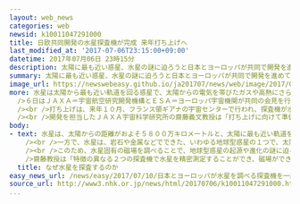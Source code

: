 ```yaml
---
layout: web_news
categories: web
newsid: k10011047291000
title: 日欧共同開発の水星探査機が完成 来年打ち上げへ
last_modified_at: '2017-07-06T23:15:00+09:00'
datetime: 2017年07月06日 23時15分
description: 太陽に最も近い惑星、水星の謎に迫ろうと日本とヨーロッパが共同で開発を進めてきた水星探査機が完成し、来年１０月、フランス領ギアナにある宇宙センターから打ち上げられることになりました。
summary: 太陽に最も近い惑星、水星の謎に迫ろうと日本とヨーロッパが共同で開発を進めてきた水星探査機が完成し、来年１０月、フランス領ギアナにある宇宙センターから打ち上げられることになりました。
image_url: https://newswebeasy.github.io/ja201707/news/web/image/2017/07/10/k10011047291000.jpg
more: 水星は太陽から最も近い軌道を回る惑星で、太陽からの電気を帯びたガスや高熱にさらされるため探査が難しく、今も多くの謎が残されています。<br /><br
  />６日はＪＡＸＡ＝宇宙航空研究開発機構とＥＳＡ＝ヨーロッパ宇宙機関が共同の会見を行い、完成した水星探査機を披露しました。<br /><br />共同開発された探査機は、日本側が開発した水星の磁場を調べる探査機「ＭＭＯ」と、ヨーロッパ側が開発した水星の地形や鉱物を調べる探査機「ＭＰＯ」の２幾をつなげたもので、大型ロケット「アリアン５」に搭載され、水星を回る軌道上に投入されます。<br
  /><br />打ち上げは、来年１０月、フランス領ギアナの宇宙センターで行われ、探査機が水星を回る軌道に到着するのは平成３７年１２月ごろになるということです。<br
  /><br />開発を担当したＪＡＸＡ宇宙科学研究所の齋藤義文教授は「打ち上げに向けて準備を整え、水星の観測や解析に臨みたい」と話しています。
body:
- text: 水星は、太陽からの距離がおよそ５８００万キロメートルと、太陽に最も近い軌道を回る惑星です。<br /><br />高熱にさらされるほか、地球から見ると、太陽にごく近い場所にあるため、日の出前と日没後のわずかな時間にしか観察できないため、探査が難しい惑星でもあります。<br
    /><br />一方で、水星は、岩石や金属などでできた、いわゆる地球型惑星の１つで、太陽系にある水星、金星、地球、火星の地球型惑星のうち、固有の磁場があるのは、地球のほかには水星だけです。<br
    /><br />このため、水星固有の磁場を調べることで、地球型惑星の起源や進化の謎に迫ろうというのが、日本とヨーロッパの探査機の大きな目的です。<br /><br
    />齋藤教授は「特徴の異なる２つの探査機で水星を精密測定することができ、磁場ができる原因を調べることができる。さらに、磁場を生む惑星の内部の構造への理解が進むと期待されるので、周到に準備して臨みたい」と話しています。
  title: なぜ水星を探査するのか
easy_news_url: /news/easy/2017/07/10/日本とヨーロッパが水星を調べる探査機を一緒に作る/
source_url: http://www3.nhk.or.jp/news/html/20170706/k10011047291000.html?utm_int=news-culture_contents_list-items_004
...
```


